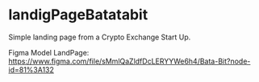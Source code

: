 # landigPageBatatabit
Simple landing page from a Crypto Exchange Start Up.

Figma Model LandPage:
https://www.figma.com/file/sMmlQaZldfDcLERYYWe6h4/Bata-Bit?node-id=81%3A132


